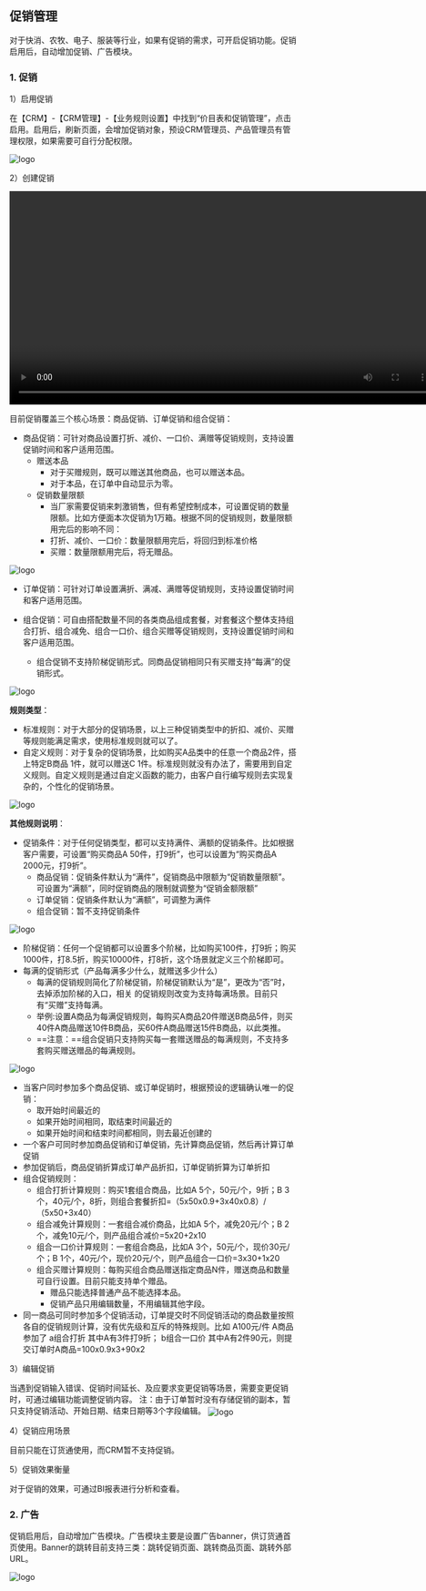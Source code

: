 ## 促销管理

对于快消、农牧、电子、服装等行业，如果有促销的需求，可开启促销功能。促销启用后，自动增加促销、广告模块。

### 1. 促销

1）启用促销

在【CRM】-【CRM管理】-【业务规则设置】中找到“价目表和促销管理”，点击启用。启用后，刷新页面，会增加促销对象，预设CRM管理员、产品管理员有管理权限，如果需要可自行分配权限。

 <img src="image/促销列表.png"  alt="logo" align=center /> <br/>
	 
2）创建促销

<video controls width="750">

    <source src="./media01/Promotion.mp4"
            type="video/webm">

    <source src="/media01/Promotion.mp4"
            type="video/mp4">

    Sorry, your browser doesn't support embedded videos.
</video>

目前促销覆盖三个核心场景：商品促销、订单促销和组合促销：
 
- 商品促销：可针对商品设置打折、减价、一口价、满赠等促销规则，支持设置促销时间和客户适用范围。
    - 赠送本品
        - 对于买赠规则，既可以赠送其他商品，也可以赠送本品。
        - 对于本品，在订单中自动显示为零。
    - 促销数量限额
        - 当厂家需要促销来刺激销售，但有希望控制成本，可设置促销的数量限额。比如方便面本次促销为1万箱。根据不同的促销规则，数量限额用完后的影响不同：
        - 打折、减价、一口价：数量限额用完后，将回归到标准价格
        - 买赠：数量限额用完后，将无赠品。

 <img src="image/商品促销.png"  alt="logo" align=center /> <br/>

- 订单促销：可针对订单设置满折、满减、满赠等促销规则，支持设置促销时间和客户适用范围。

- 组合促销：可自由搭配数量不同的各类商品组成套餐，对套餐这个整体支持组合打折、组合减免、组合一口价、组合买赠等促销规则，支持设置促销时间和客户适用范围。
    - 组合促销不支持阶梯促销形式。同商品促销相同只有买赠支持“每满”的促销形式。

 <img src="image/组合促销灰阶梯.png"  alt="logo" align=center /> <br/>
   

**规则类型**：
- 标准规则：对于大部分的促销场景，以上三种促销类型中的折扣、减价、买赠等规则能满足需求，使用标准规则就可以了。
- 自定义规则：对于复杂的促销场景，比如购买A品类中的任意一个商品2件，搭上特定B商品 1件，就可以赠送C 1件。标准规则就没有办法了，需要用到自定义规则。自定义规则是通过自定义函数的能力，由客户自行编写规则去实现复杂的，个性化的促销场景。 

 <img src="image/促销-自定义规则.png"  alt="logo" align=center /> <br/>

**其他规则说明**：
- 促销条件：对于任何促销类型，都可以支持满件、满额的促销条件。比如根据客户需要，可设置“购买商品A 50件，打9折”，也可以设置为“购买商品A 2000元，打9折”。
  - 商品促销：促销条件默认为“满件”，促销商品中限额为“促销数量限额”。可设置为“满额”，同时促销商品的限制就调整为“促销金额限额”
  - 订单促销：促销条件默认为“满额”，可调整为满件
  - 组合促销：暂不支持促销条件

 <img src="image/促销-促销条件.png"  alt="logo" align=center /> <br/>

- 阶梯促销：任何一个促销都可以设置多个阶梯，比如购买100件，打9折；购买1000件，打8.5折，购买10000件，打8折，这个场景就定义三个阶梯即可。
- 每满的促销形式（产品每满多少什么，就赠送多少什么）
    - 每满的促销规则简化了阶梯促销，阶梯促销默认为“是”，更改为“否”时，去掉添加阶梯的入口，相关 的促销规则改变为支持每满场景。目前只有“买赠”支持每满。
    - 举例:设置A商品为每满促销规则，每购买A商品20件赠送B商品5件，则买40件A商品赠送10件B商品，买60件A商品赠送15件B商品，以此类推。
    - ==注意：==组合促销只支持购买每一套赠送赠品的每满规则，不支持多套购买赠送赠品的每满规则。

<img src="image/组合买赠每满.png"  alt="logo" align=center /> <br/>

- 当客户同时参加多个商品促销、或订单促销时，根据预设的逻辑确认唯一的促销：
    - 取开始时间最近的
    - 如果开始时间相同，取结束时间最近的
    - 如果开始时间和结束时间都相同，则去最近创建的
- 一个客户可同时参加商品促销和订单促销，先计算商品促销，然后再计算订单促销
- 参加促销后，商品促销折算成订单产品折扣，订单促销折算为订单折扣
- 组合促销规则：
    - 组合打折计算规则：购买1套组合商品，比如A 5个，50元/个，9折；B 3个，40元/个，8折，则组合套餐折扣=（5x50x0.9+3x40x0.8）/（5x50+3x40）
    - 组合减免计算规则：一套组合减价商品，比如A 5个，减免20元/个；B 2个，减免10元/个，则产品组合减价=5x20+2x10
    - 组合一口价计算规则：一套组合商品，比如A 3个，50元/个，现价30元/个；B 1个，40元/个，现价20元/个，则产品组合一口价=3x30+1x20
    - 组合买赠计算规则：每购买组合商品赠送指定商品N件，赠送商品和数量可自行设置。目前只能支持单个赠品。
      - 赠品只能选择普通产品不能选择本品。
      - 促销产品只用编辑数量，不用编辑其他字段。
- 同一商品可同时参加多个促销活动，订单提交时不同促销活动的商品数量按照各自的促销规则计算，没有优先级和互斥的特殊规则。比如 A100元/件 A商品参加了 a组合打折 其中A有3件打9折； b组合一口价 其中A有2件90元，则提交订单时A商品=100x0.9x3+90x2


3）编辑促销

当遇到促销输入错误、促销时间延长、及应要求变更促销等场景，需要变更促销时，可通过编辑功能调整促销内容。
注：由于订单暂时没有存储促销的副本，暂只支持促销活动、开始日期、结束日期等3个字段编辑。
 <img src="image/编辑促销.png"  alt="logo" align=center /> <br/>


4）促销应用场景

目前只能在订货通使用，而CRM暂不支持促销。


5）促销效果衡量

对于促销的效果，可通过BI报表进行分析和查看。


### 2. 广告
促销启用后，自动增加广告模块。广告模块主要是设置广告banner，供订货通首页使用。Banner的跳转目前支持三类：跳转促销页面、跳转商品页面、跳转外部URL。

 <img src="image/新建广告.png"  alt="logo" align=center /> <br/>


